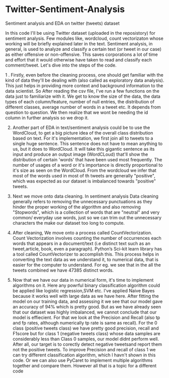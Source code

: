# Twitter-Sentiment-Analysis
Sentiment analysis and EDA on twitter (tweets) dataset 


In this code I'll be using Twitter dataset (uploaded in the reposistory) for sentiment analysis. Few modules like, wordcloud, count vectorizaton whose working will be briefly explained later in the text. 
Sentiment analysis, in general, is used to analyze and classify a certain text (or tweet in our case) as either offensive or non-offensive. This saves corporations a lot of time and effort that it would otherwise have taken to read and classify each comment/tweet. Let's dive into the steps of the code. 

1 . Firstly, even before the cleaning process, one should get familiar with the kind of data they'll be dealing with (also called as exploratory data analysis). This just helps in providing more context and background information to the data scientist. So After reading the csv file, I've run a few functions on the data just to familiarize with it. We get to know the size of the data, the data types of each column/feature, number of null entries, the distribution of different classes, average number of words in a tweet etc. It depends from question to question. We then realize that we wont be needing the id column in further analysis so we drop it. 

2. Another part of EDA in text/sentiment analysis could be to use the WordCloud, to get a big picture idea of the overall class distribution based on text. For it's implementation, we first join all to tweets to a single huge sentence. This sentence does not have to mean anything to us, but it does to WordCloud. It will take this gigantic sentence as its input and produce an output image (WordCLoud) that'll show the distribution of certain 'words' that have been used most frequently. The number of usages of a word or it's importance is directly proportional to it's size as seen on the WordCloud. From the wordcloud we infer that most of the words used in most of th tweets are generally "positive", which was expected as our dataset is imbalanced towards "positive" tweets. 

3. Next we move onto data cleaning. In sentiment analysis Data cleaning generally refers to removing the unnecessary punctuations as they hinder the proper working of the algorithm and also removing "Stopwords", which is a collection of words that are "neutral" and very common/ everyday use words, just so we can trim out the unnecessary characters the make our dataset too long to compute. 

4. After cleaning, We move onto a process called CountVectorization. Count Vectorization involves counting the number of occurrences each words that appears in a document/text (i.e distinct text such as an tweet,article, book, even a paragraph). Python’s Sci-kit learn library has a tool called CountVectorizer to accomplish this. This process helps in converting the text data as we understand it, to numerical data, that is easier for the computer to understand. For eg. we see that in the all the tweets combined we have 47385 distinct words. 

5. Now that we have our data in numerical form, it's time to implement algorithms on it. Here any powrful binary classification algorithm could be applied like logistic regression,SVM etc. I've applied Naive Bayes because it works well with large data as we have here. After fitting the model on our training data, and assessing it we see that our model gave an accuracy of 94% which is pretty good. But as we have already seen that our dataset was highly imbalanced, we cannot conclude that our model is effiecient. For that we look at the Precision and Recall (also tp and fp rates, although numerically tp rate is same as recall). For the 0 class (positive tweets class) we have pretty good precision, recall and F1score but for class 1 (negative tweets class) whose data samples are considerably less than Class 0 samples, our model didnt perform well. After all, our target is to corectly detect negative tweetsand report them not the positive tweets. To improve Precision and recall of class 1 we can try different classification algorithm, which I havn't shown in this code. Or we can also use PyCaret to implement multiple algorithms together and compare them. However all that is a topic for a different code
